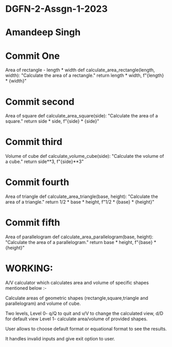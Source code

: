 # DGFN-2-Assgn-1-2023
# Amandeep Singh
# Commit One
Area of rectangle - length * width 
def calculate_area_rectangle(length, width):
  "Calculate the area of a rectangle."
    return length * width, f"{length} * {width}"
# Commit second 
Area of square
def calculate_area_square(side):
    "Calculate the area of a square."
    return side * side, f"{side} * {side}"
# Commit third
Volume of cube
def calculate_volume_cube(side):
    "Calculate the volume of a cube."
    return side**3, f"{side}**3"
# Commit fourth
Area of triangle
def calculate_area_triangle(base, height):
    "Calculate the area of a triangle."
    return 1/2 * base * height, f"1/2 * {base} * {height}"
# Commit fifth 
Area of parallelogram
def calculate_area_parallelogram(base, height):
    "Calculate the area of a parallelogram."
    return base * height, f"{base} * {height}"

# WORKING:

A/V calculator which calculates area and volume of specific shapes mentioned below :-

Calculate areas of geometric shapes (rectangle,square,triangle and parallelogram) and volume of cube.

Two levels, Level 0- q/Q to quit and v/V to change the calculated view, d/D for default view
Level 1- calculate area/volume of provided shapes.

User allows to choose default format or equational format to see the results.

It handles invalid inputs and give exit option to user. 
